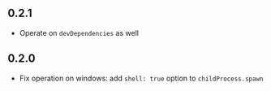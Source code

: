 ## 0.2.1

- Operate on `devDependencies` as well

## 0.2.0

- Fix operation on windows: add `shell: true` option to `childProcess.spawn`
